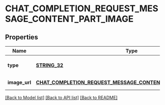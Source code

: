 # CHAT_COMPLETION_REQUEST_MESSAGE_CONTENT_PART_IMAGE

## Properties
Name | Type | Description | Notes
------------ | ------------- | ------------- | -------------
**type** | [**STRING_32**](STRING_32.md) | The type of the content part. | [default to null]
**image_url** | [**CHAT_COMPLETION_REQUEST_MESSAGE_CONTENT_PART_IMAGE_IMAGE_URL**](ChatCompletionRequestMessageContentPartImage_image_url.md) |  | [default to null]

[[Back to Model list]](../README.md#documentation-for-models) [[Back to API list]](../README.md#documentation-for-api-endpoints) [[Back to README]](../README.md)


